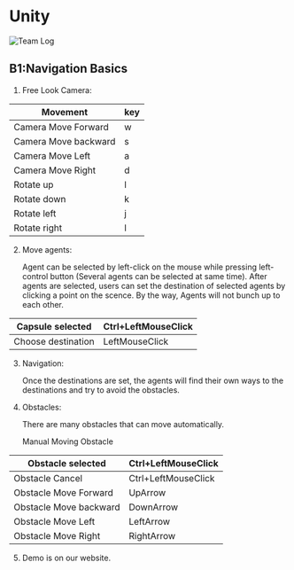 # Unity

![Team Log](https://rawgit.com/YiDang/test/master/image/images.jpeg)

## B1:Navigation Basics
1. Free Look Camera:

Movement              | key 
--------------------- | -----
Camera Move Forward   | w
Camera Move backward  | s
Camera Move Left      | a
Camera Move Right     | d
Rotate up             | l
Rotate down           | k
Rotate left           | j
Rotate right          | l


2. Move agents:
    
    Agent can be selected by left-click on the mouse while pressing left-control button (Several agents can be selected at same time). After agents are selected, users can set the destination of selected agents by clicking a point on the scence. By the way, Agents will not bunch up to each other.
    
Capsule selected | Ctrl+LeftMouseClick
-----------------|--------------------
Choose destination | LeftMouseClick

3. Navigation:
    
    Once the destinations are set, the agents will find their own ways to the destinations and try to avoid the obstacles.
	
4. Obstacles:
	
	There are many obstacles that can move automatically.
	
	Manual Moving Obstacle
	
Obstacle selected | Ctrl+LeftMouseClick
------------------|-------------------
Obstacle Cancel | Ctrl+LeftMouseClick
Obstacle Move Forward | UpArrow
Obstacle Move backward | DownArrow
Obstacle Move Left | LeftArrow
Obstacle Move Right | RightArrow

5. Demo is on our website.
